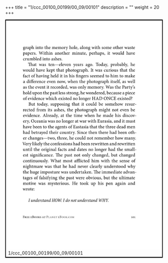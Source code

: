 +++
title = "1/ccc_00100_00199/00_09/00101"
description = ""
weight = 20
+++

<table style="border:2px solid black;max-width:800px;max-height:800px;" 
><tr><td>
<img class="center-fit-jpg"
src="/jpg_/out_jpg_1984__101.jpg">
1/ccc_00100_00199/00_09/00101
</img></td></tr></table>
